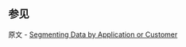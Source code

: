 ## 参见

原文 - [Segmenting Data by Application or Customer]( https://docs.mongodb.com/manual/tutorial/sharding-segmenting-shards/ )

